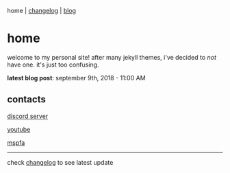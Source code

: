 home | [changelog](https://rustyjs.github.io/changelog) | [blog](https://rustyjs.github.io/blog)

# home
welcome to my personal site! after many jekyll themes, i've decided to *not* have one. it's just too confusing.

**latest blog post**: september 9th, 2018 - 11:00 AM

## contacts
[discord server](http://discord.gg/EUdN3Xu)

[youtube](https://www.youtube.com/channel/UCsIo5NUwh_LsvnfE7OwKCmg)

[mspfa](https://mspfa.com/user/?u=108446977384964925514)

___

check [changelog](https://rustyjs.github.io/changelog) to see latest update

